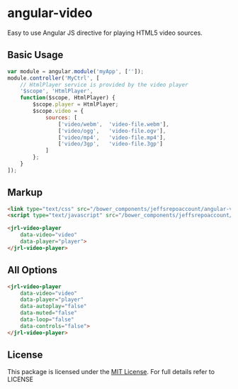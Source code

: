 # angular-video
Easy to use Angular JS directive for playing HTML5 video sources.

## Basic Usage

```javascript
var module = angular.module('myApp', ['']);
module.controller('MyCtrl', [
    // HtmlPlayer service is provided by the video player
    '$scope', 'HtmlPlayer',
    function($scope, HtmlPlayer) {
        $scope.player = HtmlPlayer;
        $scope.video = { 
            sources: [
                ['video/webm',  'video-file.webm'],
                ['video/ogg',   'video-file.ogv'],
                ['video/mp4',   'video-file.mp4'],
                ['video/3gp',   'video-file.3gp']
            ]
        };
    }
]);
```

## Markup

```html
<link type="text/css" src="/bower_components/jeffsrepoaccount/angular-video/dist/angular-video.css" />
<script type="text/javascript" src="/bower_components/jeffsrepoaccount/angular-video/dist/angular-video.min.js"></script>

<jrl-video-player 
    data-video="video"
    data-player="player">
</jrl-video-player>
```

## All Options

```html
<jrl-video-player 
    data-video="video"
    data-player="player"
    data-autoplay="false"
    data-muted="false"
    data-loop="false"
    data-controls="false">
</jrl-video-player>
```

## License

This package is licensed under the [MIT License](https://opensource.org/licenses/MIT). For full details refer to LICENSE
